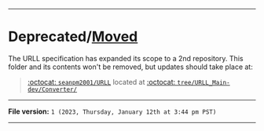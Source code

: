 
***

# Deprecated/[Moved](https://github.com/seanpm2001/URLL/tree/URLL_Main-dev/Converter/)

The URLL specification has expanded its scope to a 2nd repository. This folder and its contents won't be removed, but updates should take place at:

> [:octocat: `seanpm2001/URLL`](https://github.com/seanpm2001/URLL/) located at [:octocat: `tree/URLL_Main-dev/Converter/`](https://github.com/seanpm2001/URLL/tree/URLL_Main-dev/Converter/)

***

**File version:** `1 (2023, Thursday, January 12th at 3:44 pm PST)`

***
